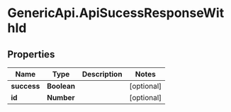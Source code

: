 # GenericApi.ApiSucessResponseWithId

## Properties

Name | Type | Description | Notes
------------ | ------------- | ------------- | -------------
**success** | **Boolean** |  | [optional] 
**id** | **Number** |  | [optional] 


